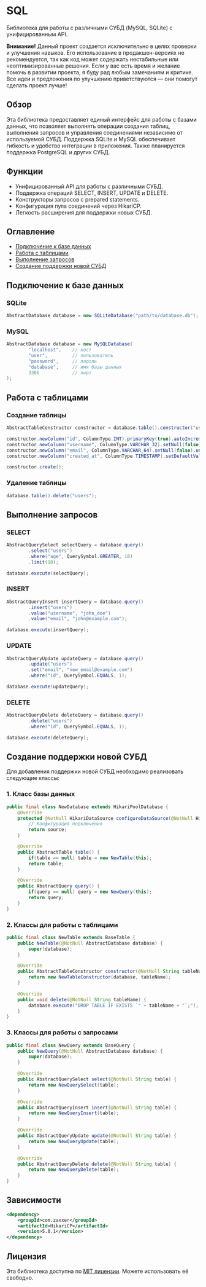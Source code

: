 # SQL

Библиотека для работы с различными СУБД (MySQL, SQLite) с унифицированным API.

**Внимание!**
Данный проект создается исключительно в целях проверки и улучшения навыков. Его использование в продакшен-версиях не рекомендуется, так как код может содержать нестабильные или неоптимизированные решения. Если у вас есть время и желание помочь в развитии проекта, я буду рад любым замечаниям и критике. Все идеи и предложения по улучшению приветствуются — они помогут сделать проект лучше!

## Обзор

Эта библиотека предоставляет единый интерфейс для работы с базами данных, что позволяет выполнять операции создания таблиц, выполнения запросов и управления соединениями независимо от используемой СУБД. Поддержка SQLite и MySQL обеспечивает гибкость и удобство интеграции в приложения. Также планируется поддержка PostgreSQL и других СУБД.

## Функции

-   Унифицированный API для работы с различными СУБД.
-   Поддержка операций SELECT, INSERT, UPDATE и DELETE.
-   Конструкторы запросов с prepared statements.
-   Конфигурация пула соединений через HikariCP.
-   Легкость расширения для поддержки новых СУБД.

## Оглавление

-   [Подключение к базе данных](#подключение-к-базе-данных)
-   [Работа с таблицами](#работа-с-таблицами)
-   [Выполнение запросов](#выполнение-запросов)
-   [Создание поддержки новой СУБД](#создание-поддержки-новой-субд)

## Подключение к базе данных

### SQLite

```java
AbstractDatabase database = new SQLiteDatabase("path/to/database.db");
```

### MySQL

```java
AbstractDatabase database = new MySQLDatabase(
        "localhost",    // хост
        "user",         // пользователь
        "password",     // пароль
        "database",     // имя базы данных
        3306            // порт
);
```

## Работа с таблицами

### Создание таблицы

```java
AbstractTableConstructor constructor = database.table().constructor("users");

constructor.newColumn("id", ColumnType.INT).primaryKey(true).autoIncrement(true);
constructor.newColumn("username", ColumnType.VARCHAR_32).setNull(false);
constructor.newColumn("email", ColumnType.VARCHAR_64).setNull(false).unique(true);
constructor.newColumn("created_at", ColumnType.TIMESTAMP).setDefaultValue("CURRENT_TIMESTAMP");

constructor.create();
```

### Удаление таблицы

```java
database.table().delete("users");
```

## Выполнение запросов

### SELECT

```java
AbstractQuerySelect selectQuery = database.query()
        .select("users")
        .where("age", QuerySymbol.GREATER, 18)
        .limit(10);

database.execute(selectQuery);
```

### INSERT

```java
AbstractQueryInsert insertQuery = database.query()
        .insert("users")
        .value("username", "john_doe")
        .value("email", "john@example.com");

database.execute(insertQuery);
```

### UPDATE

```java
AbstractQueryUpdate updateQuery = database.query()
        .update("users")
        .set("email", "new_email@example.com")
        .where("id", QuerySymbol.EQUALS, 1);

database.execute(updateQuery);
```

### DELETE

```java
AbstractQueryDelete deleteQuery = database.query()
        .delete("users")
        .where("id", QuerySymbol.EQUALS, 1);

database.execute(deleteQuery);
```

## Создание поддержки новой СУБД

Для добавления поддержки новой СУБД необходимо реализовать следующие классы:

### 1. Класс базы данных

```java
public final class NewDatabase extends HikariPoolDatabase {
    @Override
    protected @NotNull HikariDataSource configureDataSource(@NotNull HikariDataSource source) {
        // Конфигурация подключения
        return source;
    }

    @Override
    public AbstractTable table() {
        if(table == null) table = new NewTable(this);
        return table;
    }

    @Override
    public AbstractQuery query() {
        if(query == null) query = new NewQuery(this);
        return query;
    }
}
```

### 2. Классы для работы с таблицами

```java
public final class NewTable extends BaseTable {
    public NewTable(@NotNull AbstractDatabase database) {
        super(database);
    }

    @Override
    public AbstractTableConstructor constructor(@NotNull String tableName) {
        return new NewTableConstructor(database, tableName);
    }

    @Override
    public void delete(@NotNull String tableName) {
        database.execute("DROP TABLE IF EXISTS `" + tableName + "`;");
    }
}
```

### 3. Классы для работы с запросами

```java
public final class NewQuery extends BaseQuery {
    public NewQuery(@NotNull AbstractDatabase database) {
        super(database);
    }

    @Override
    public AbstractQuerySelect select(@NotNull String table) {
        return new NewQuerySelect(table);
    }

    @Override
    public AbstractQueryInsert insert(@NotNull String table) {
        return new NewQueryInsert(table);
    }

    @Override
    public AbstractQueryUpdate update(@NotNull String table) {
        return new NewQueryUpdate(table);
    }

    @Override
    public AbstractQueryDelete delete(@NotNull String table) {
        return new NewQueryDelete(table);
    }
}
```

## Зависимости

```xml
<dependency>
    <groupId>com.zaxxer</groupId>
    <artifactId>HikariCP</artifactId>
    <version>5.0.1</version>
</dependency>
```

## Лицензия

Эта библиотека доступна по [MIT лицензии](https://opensource.org/license/mit). Можете использовать её свободно.
